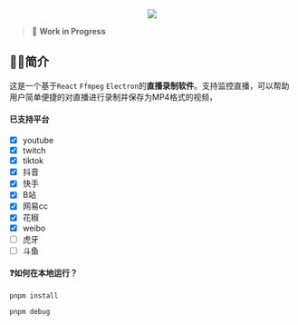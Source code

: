 <div align=center>
<img  src="https://raw.githubusercontent.com/chenfan0/fideo-live-record/main/src/renderer/src/assets/images/light/logo.png" />
</div>

> 🚧 **Work in Progress**


## ✋🏻简介
这是一个基于`React` `Ffmpeg` `Electron`的**直播录制软件**。支持监控直播，可以帮助用户简单便捷的对直播进行录制并保存为MP4格式的视频，

#### 已支持平台
- [x] youtube
- [x] twitch
- [x] tiktok
- [x] 抖音
- [x] 快手
- [x] B站
- [x] 网易cc
- [x] 花椒
- [x] weibo
- [ ] 虎牙
- [ ] 斗鱼

#### ❓如何在本地运行？
```shell
pnpm install
```
```shell
pnpm debug
```

